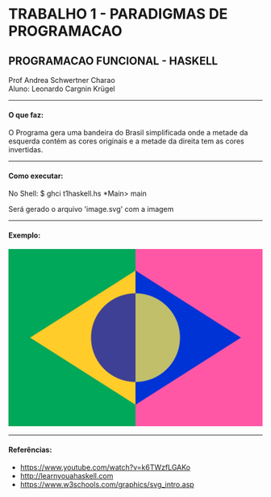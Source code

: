 # TRABALHO 1 - PARADIGMAS DE PROGRAMACAO
## PROGRAMACAO FUNCIONAL - HASKELL 

Prof Andrea Schwertner Charao  
Aluno: Leonardo Cargnin Krügel

---

#### O que faz:
O Programa gera uma bandeira do Brasil simplificada onde a metade da esquerda contém as cores originais e a
metade da direita tem as cores invertidas.

---

#### Como executar:
No Shell:
$ ghci t1haskell.hs
*Main> main

Será gerado o arquivo 'image.svg' com a imagem

---

#### Exemplo:
![alt text](https://raw.githubusercontent.com/elc117/2021haskellt1-kriguel/master/image.svg)

---

#### Referências:  
- https://www.youtube.com/watch?v=k6TWzfLGAKo  
- http://learnyouahaskell.com  
- https://www.w3schools.com/graphics/svg_intro.asp  

